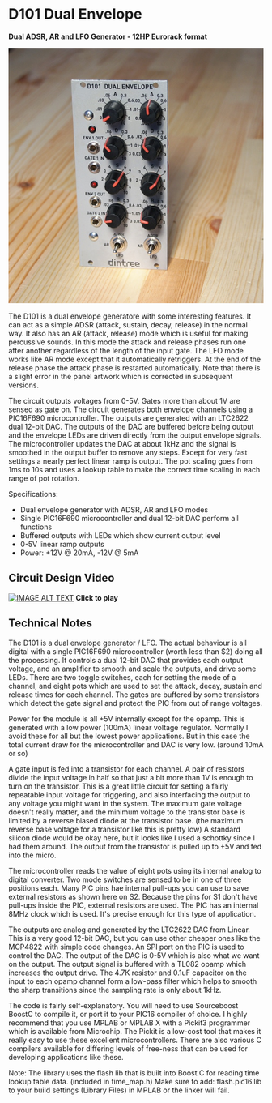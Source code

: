 # D101 Dual Envelope

**Dual ADSR, AR and LFO Generator - 12HP Eurorack format**

![D101 Dual Envelope](D101-front-600.jpg)

The D101 is a dual envelope generatore with some interesting features. It can act as a simple ADSR (attack, sustain, decay, release) in the normal way. It also has an AR (attack, release) mode which is useful for making percussive sounds. In this mode the attack and release phases run one after another regardless of the length of the input gate. The LFO mode works like AR mode except that it automatically retriggers. At the end of the release phase the attack phase is restarted automatically. Note that there is a slight error in the panel artwork which is corrected in subsequent versions.

The circuit outputs voltages from 0-5V. Gates more than about 1V are sensed as gate on. The circuit generates both envelope channels using a PIC16F690 microcontroller. The outputs are generated with an LTC2622 dual 12-bit DAC. The outputs of the DAC are buffered before being output and the envelope LEDs are driven directly from the output envelope signals. The microcontroller updates the DAC at about 1kHz and the signal is smoothed in the output buffer to remove any steps. Except for very fast settings a nearly perfect linear ramp is output. The pot scaling goes from 1ms to 10s and uses a lookup table to make the correct time scaling in each range of pot rotation.

Specifications:

- Dual envelope generator with ADSR, AR and LFO modes
- Single PIC16F690 microcontroller and dual 12-bit DAC perform all functions
- Buffered outputs with LEDs which show current output level
- 0-5V linear ramp outputs
- Power: +12V @ 20mA, -12V @ 5mA

## Circuit Design Video
[![IMAGE ALT TEXT](http://img.youtube.com/vi/Ay7NW8Tg92U/0.jpg)](http://www.youtube.com/watch?v=Ay7NW8Tg92U "Synth Tech - Dual Envelope Generator")
**Click to play**

## Technical Notes

The D101 is a dual envelope generator / LFO. The actual behaviour is all digital with a single PIC16F690 microcontroller (worth less than $2) doing all the processing. It controls a dual 12-bit DAC that provides each output voltage, and an amplifier to smooth and scale the outputs, and drive some LEDs. There are two toggle switches, each for setting the mode of a channel, and eight pots which are used to set the attack, decay, sustain and release times for each channel. The gates are buffered by some transistors which detect the gate signal and protect the PIC from out of range voltages.

Power for the module is all +5V internally except for the opamp. This is generated with a low power (100mA) linear voltage regulator. Normally I avoid these for all but the lowest power applications. But in this case the total current draw for the microcontroller and DAC is very low. (around 10mA or so)

A gate input is fed into a transistor for each channel. A pair of resistors divide the input voltage in half so that just a bit more than 1V is enough to turn on the transistor. This is a great little circuit for setting a fairly repeatable input voltage for triggering, and also interfacing the output to any voltage you might want in the system. The maximum gate voltage doesn't really matter, and the minimum voltage to the transistor base is limited by a reverse biased diode at the transistor base. (the maximum reverse base voltage for a transistor like this is pretty low) A standard silicon diode would be okay here, but it looks like I used a schottky since I had them around. The output from the transistor is pulled up to +5V and fed into the micro.

The microcontroller reads the value of eight pots using its internal analog to digital converter. Two mode switches are sensed to be in one of three positions each. Many PIC pins hae internal pull-ups you can use to save external resistors as shown here on S2. Because the pins for S1 don't have pull-ups inside the PIC, external resistors are used. The PIC has an internal 8MHz clock which is used. It's precise enough for this type of application.

The outputs are analog and generated by the LTC2622 DAC from Linear. This is a very good 12-bit DAC, but you can use other cheaper ones like the MCP4822 with simple code changes. An SPI port on the PIC is used to control the DAC. The output of the DAC is 0-5V which is also what we want on the output. The output signal is buffered with a TL082 opamp which increases the output drive. The 4.7K resistor and 0.1uF capacitor on the input to each opamp channel form a low-pass filter which helps to smooth the sharp transitions since the sampling rate is only about 1kHz.

The code is fairly self-explanatory. You will need to use Sourceboost BoostC to compile it, or port it to your PIC16 compiler of choice. I highly recommend that you use MPLAB or MPLAB X with a Pickit3 programmer which is available from Microchip. The Pickit is a low-cost tool that makes it really easy to use these excellent microcontrollers. There are also various C compilers available for differing levels of free-ness that can be used for developing applications like these.

Note: The library uses the flash lib that is built into Boost C for reading time lookup table data. (included in time_map.h) Make sure to add: flash.pic16.lib to your build settings (Library Files) in MPLAB or the linker will fail.
